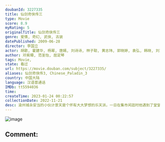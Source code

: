```yaml
---
doubanId: 3227335
title: 仙剑奇侠传三
type: Movie
score: 8.9
myRating: 5
originalTitle: 仙剑奇侠传三
genre: 爱情, 奇幻, 武侠, 古装
datePublished: 2009-06-28
director: 李国立
actor: 胡歌, 霍建华, 杨幂, 唐嫣, 刘诗诗, 林子聪, 黄志玮, 郭晓婷, 袁弘, 韩晓, 刘家辉, 岳跃利, 韩振华, 刘锐, 刘晓洁, 宋洋, 何彦霓, 邓立民, 赵卓娜, 宗峰岩, 公方敏, 刘长生, 夏磊, 陆梅芳, 韩志, 过齐鸣, 范明, 谢添天, 冯骏骅, 林佳俊, 黄怡晴, 许守钦, 江元, 王苏, 沈磊, 马子俊, 萧松原, 张雷, 朱锐, 胡中虎, 董子武
author: 邓紫珊, 范圣怡, 屈定琴
tags: Movie, 
state: 看过
url: https://movie.douban.com/subject/3227335/
aliases: 仙剑奇侠传3, Chinese_Paladin_3
country: 中国大陆
language: 汉语普通话
IMDb: tt5594036
time: 
createTime: 2023-01-24 00:22:57
collectionDate: 2022-11-21
desc: 渝州城永安当的小伙计景天是个怀有大大梦想的乐天派，一日在集市闲逛时他遇到了堂堂唐门大小姐雪见。受到两人随身玉佩的彼此吸引，他们二人“热闹而又尴尬”的相识了，成了一对欢喜冤家。其实雪见和景天正是彼此的有...
---
```


![image](p2561696294.jpg)

Comment: 
---

